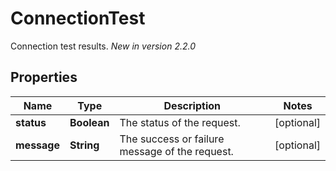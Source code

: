 

# ConnectionTest

Connection test results.  *New in version 2.2.0* 

## Properties

Name | Type | Description | Notes
------------ | ------------- | ------------- | -------------
**status** | **Boolean** | The status of the request. |  [optional]
**message** | **String** | The success or failure message of the request. |  [optional]



